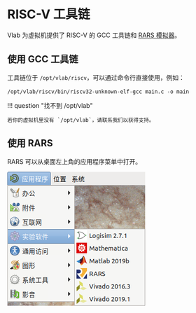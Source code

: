 # RISC-V 工具链

Vlab 为虚拟机提供了 RISC-V 的 GCC 工具链和 [RARS 模拟器][rars]。

  [rars]: https://github.com/TheThirdOne/rars

## 使用 GCC 工具链

工具链位于 `/opt/vlab/riscv`，可以通过命令行直接使用，例如：

```shell
/opt/vlab/riscv/bin/riscv32-unknown-elf-gcc main.c -o main
```

!!! question "找不到 /opt/vlab"

    若你的虚拟机里没有 `/opt/vlab`，请联系我们以获得支持。

## 使用 RARS

RARS 可以从桌面左上角的应用程序菜单中打开。

![Applications Menu](../images/apps-menu-rars.png)
